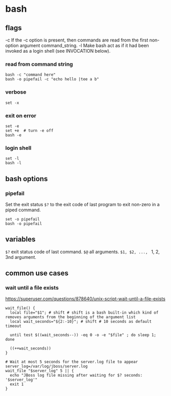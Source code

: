
# bash

## flags
-c        If the -c option is present, then commands are read from the first non-option argument command_string.
-l        Make bash act as if it had been invoked as a login shell (see INVOCATION below).

### read from command string

	bash -c "command here"
	bash -o pipefail -c "echo hello |tee a b"

### verbose

	set -x

### exit on error

	set -e
	set +e  # turn -e off
	bash -e

### login shell

	set -l
	bash -l

## bash options
### pipefail
Set the exit status `$?` to the exit code of last program to exit non-zero in a piped command.

	set -o pipefail
	bash -o pipefail


## variables

`$?` exit status code of last command.
`$@` all arguments.
`$1, $2, ..., ` 1, 2, 3nd argument.

## common use cases

### wait until a file exists
https://superuser.com/questions/878640/unix-script-wait-until-a-file-exists

	wait_file() {
	  local file="$1"; # shift # shift is a bash built-in which kind of removes arguments from the beginning of the argument list
	  local wait_seconds="${2:-10}"; # shift # 10 seconds as default timeout

	  until test $((wait_seconds--)) -eq 0 -o -e "$file" ; do sleep 1; done

	  ((++wait_seconds))
	}

	# Wait at most 5 seconds for the server.log file to appear
	server_log=/var/log/jboss/server.log
	wait_file "$server_log" 5 || {
	  echo "JBoss log file missing after waiting for $? seconds: '$server_log'"
	  exit 1
	}


